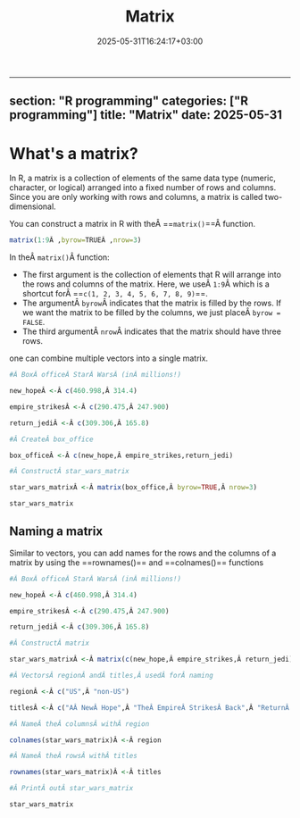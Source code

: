 ﻿---
title: "Matrix"
date: 2025-05-31T16:24:17+03:00
section: "R programming"
categories: ["R programming"]
---
---
section: "R programming"
categories: ["R programming"]
title: "Matrix"
date: 2025-05-31
---
# What's a matrix?

In R, a matrix is a collection of elements of the same data type (numeric, character, or logical) arranged into a fixed number of rows and columns. 
Since you are only working with rows and columns, a matrix is called two-dimensional.

You can construct a matrix in R with theÂ ==`matrix()`==Â function.

```R
matrix(1:9Â ,byrow=TRUEÂ ,nrow=3)
```

In theÂ `matrix()`Â function:

- The first argument is the collection of elements that R will arrange into the rows and columns of the matrix. Here, we useÂ `1:9`Â which is a shortcut forÂ ==`c(1, 2, 3, 4, 5, 6, 7, 8, 9)`==.
- The argumentÂ `byrow`Â indicates that the matrix is filled by the rows. If we want the matrix to be filled by the columns, we just placeÂ `byrow = FALSE`.
- The third argumentÂ `nrow`Â indicates that the matrix should have three rows.


one can combine multiple vectors into a single matrix.

```R
#Â BoxÂ officeÂ StarÂ WarsÂ (inÂ millions!)

new_hopeÂ <-Â c(460.998,Â 314.4)

empire_strikesÂ <-Â c(290.475,Â 247.900)

return_jediÂ <-Â c(309.306,Â 165.8)

#Â CreateÂ box_office

box_officeÂ <-Â c(new_hope,Â empire_strikes,return_jedi)

#Â ConstructÂ star_wars_matrix

star_wars_matrixÂ <-Â matrix(box_office,Â byrow=TRUE,Â nrow=3)

star_wars_matrix
```


## Naming a matrix

Similar to vectors, you can add names for the rows and the columns of a matrix by using the ==rownames()== and ==colnames()== functions

```R
#Â BoxÂ officeÂ StarÂ WarsÂ (inÂ millions!)

new_hopeÂ <-Â c(460.998,Â 314.4)

empire_strikesÂ <-Â c(290.475,Â 247.900)

return_jediÂ <-Â c(309.306,Â 165.8)

#Â ConstructÂ matrix

star_wars_matrixÂ <-Â matrix(c(new_hope,Â empire_strikes,Â return_jedi),Â nrowÂ =Â 3,Â byrowÂ =Â TRUE)

#Â VectorsÂ regionÂ andÂ titles,Â usedÂ forÂ naming

regionÂ <-Â c("US",Â "non-US")

titlesÂ <-Â c("AÂ NewÂ Hope",Â "TheÂ EmpireÂ StrikesÂ Back",Â "ReturnÂ ofÂ theÂ Jedi")

#Â NameÂ theÂ columnsÂ withÂ region

colnames(star_wars_matrix)Â <-Â region

#Â NameÂ theÂ rowsÂ withÂ titles

rownames(star_wars_matrix)Â <-Â titles

#Â PrintÂ outÂ star_wars_matrix

star_wars_matrix
```

